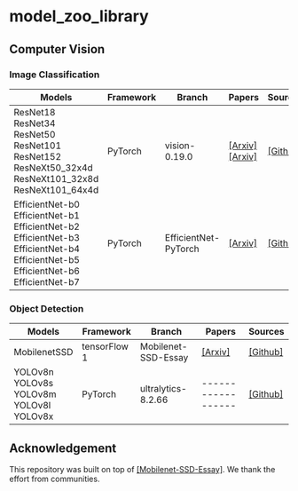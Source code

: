 # model_zoo_library

## Computer Vision
    

### Image Classification
|       Models          |      Framework      |        Branch         |       Papers        |      Sources        |
|  -------------------  | ------------------  | --------------------  | ------------------  | ------------------  |
|  ResNet18 <br>ResNet34 <br>ResNet50 <br>ResNet101 <br>ResNet152 <br>ResNeXt50_32x4d <br>ResNeXt101_32x8d <br>ResNeXt101_64x4d  |    PyTorch          | vision-0.19.0 | [[Arxiv]](https://arxiv.org/abs/1512.03385) [[Arxiv]](https://arxiv.org/abs/1611.05431) | [[Github]](https://github.com/pytorch/vision)  |
|  EfficientNet-b0 <br>EfficientNet-b1 <br>EfficientNet-b2 <br>EfficientNet-b3 <br>EfficientNet-b4 <br>EfficientNet-b5 <br>EfficientNet-b6 <br>EfficientNet-b7|    PyTorch          | EfficientNet-PyTorch  | [[Arxiv]](https://arxiv.org/abs/1905.11946)  | [[Github]](https://github.com/lukemelas/EfficientNet-PyTorch)  |



### Object Detection
|       Models          |      Framework      |        Branch         |       Papers        |      Sources        |
|  -------------------  | ------------------  | --------------------  | ------------------  | ------------------  |
|  MobilenetSSD         |    tensorFlow 1     | Mobilenet-SSD-Essay   | [[Arxiv]](https://arxiv.org/abs/1512.02325)  | [[Github]](https://github.com/bubbliiiing/Mobilenet-SSD-Essay/tree/master)  |
|  YOLOv8n <br>YOLOv8s <br>YOLOv8m <br>YOLOv8l <br>YOLOv8x  |    PyTorch          | ultralytics-8.2.66    | ------------------  | [[Github]](https://github.com/ultralytics/ultralytics) |


## Acknowledgement
    
This repository was built on top of [[Mobilenet-SSD-Essay]](https://github.com/bubbliiiing/Mobilenet-SSD-Essay). We thank the effort from communities.
